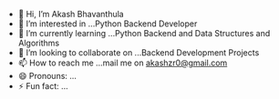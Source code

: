 - 👋 Hi, I’m Akash Bhavanthula
- 👀 I’m interested in ...Python Backend Developer
- 🌱 I’m currently learning ...Python Backend and Data Structures and Algorithms
- 💞️ I’m looking to collaborate on ...Backend Development Projects
- 📫 How to reach me ...mail me on akashzr0@gmail.com
- 😄 Pronouns: ...
- ⚡ Fun fact: ...

<!---
akashzr0/akashzr0 is a ✨ special ✨ repository because its `README.md` (this file) appears on your GitHub profile.
You can click the Preview link to take a look at your changes.
--->
